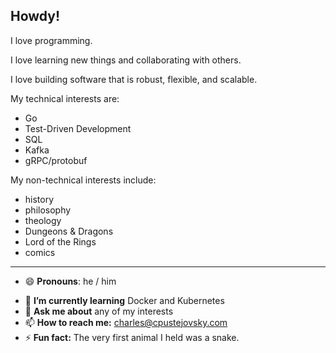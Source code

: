 <!-- <img align="right" src="https://github.com/cpustejovsky/cpustejovsky.github.io/blob/source/src/images/cpustejovsky_gopher.png" alt="Gopher Cpustejovsky" width=320px height=300px /> -->
## Howdy!

I love programming. 

I love learning new things and collaborating with others. 

I love building software that is robust, flexible, and scalable.

My technical interests are:
- Go
- Test-Driven Development
- SQL
- Kafka
- gRPC/protobuf

My non-technical interests include:
- history
- philosophy
- theology
- Dungeons & Dragons
- Lord of the Rings
- comics

------
- 😄 **Pronouns**: he / him
<!-- - 🔭 **I’m currently working on** seeing how Cockroach Labs can use the latest protobuf features while maintaining the performance gogo/protobuf -->
- 🌱 **I’m currently learning** Docker and Kubernetes
- 💬 **Ask me about** any of my interests
- 📫 **How to reach me:** [charles@cpustejovsky.com](mailto:charles@cpustejovsky.com)
- ⚡ **Fun fact:** The very first animal I held was a snake.
<!--
**cpustejovsky/cpustejovsky** is a ✨ _special_ ✨ repository because its `README.md` (this file) appears on your GitHub profile.
Here are some ideas to get you started:
- 🔭 I’m currently working on ...
- 🌱 I’m currently learning ...
- 👯 I’m looking to collaborate on ...
- 🤔 I’m looking for help with ...
- 💬 Ask me about ...
- 📫 How to reach me: ...
- 😄 Pronouns: ...
- ⚡ Fun fact: ...
After years of searching, I realized [programming is my ikigai](https://dev.to/cpustejovsky/a-month-of-development-work-52gh) (learn more about ikigai [here](https://www.forbes.com/sites/chrismyers/2018/02/23/how-to-find-your-ikigai-and-transform-your-outlook-on-life-and-business/#3b81b4532ed4)). Since then I've been learning and growing as a developer. 
-->
